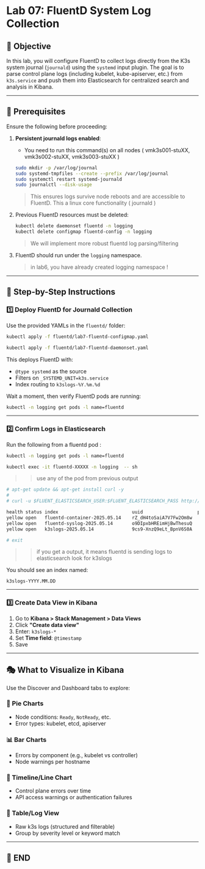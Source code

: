 # Lab 07: FluentD System Log Collection 

## 🌟 Objective

In this lab, you will configure FluentD to collect logs directly from the K3s system journal (`journald`) using the `systemd` input plugin. The goal is to parse control plane logs (including kubelet, kube-apiserver, etc.) from `k3s.service` and push them into Elasticsearch for centralized search and analysis in Kibana.

---

## 🔧 Prerequisites

Ensure the following before proceeding:

1. **Persistent journald logs enabled**:

   * You need to run this command(s) on all nodes ( vmk3s001-stuXX, vmk3s002-stuXX, vmk3s003-stuXX )

   ```sh
   sudo mkdir -p /var/log/journal
   sudo systemd-tmpfiles --create --prefix /var/log/journal
   sudo systemctl restart systemd-journald
   sudo journalctl --disk-usage
   ```

   > This ensures logs survive node reboots and are accessible to FluentD.
   > This a linux core functionality ( journald )

2. Previous FluentD resources must be deleted:

   ```sh
   kubectl delete daemonset fluentd -n logging
   kubectl delete configmap fluentd-config -n logging
   ```
   > We will implement more robust fluentd log parsing/filtering

3. FluentD should run under the `logging` namespace.
   > in lab6, you have already created logging namespace !

---

## 🧠 Step-by-Step Instructions

### 1️⃣ Deploy FluentD for Journald Collection

Use the provided YAMLs in the `fluentd/` folder:

```sh
kubectl apply -f fluentd/lab7-fluentd-configmap.yaml
```

```sh
kubectl apply -f fluentd/lab7-fluentd-daemonset.yaml
```

This deploys FluentD with:

* `@type systemd` as the source
* Filters on `_SYSTEMD_UNIT=k3s.service`
* Index routing to `k3slogs-%Y.%m.%d`

Wait a moment, then verify FluentD pods are running:

```sh
kubectl -n logging get pods -l name=fluentd
```

---

### 2️⃣ Confirm Logs in Elasticsearch

Run the following from a fluentd pod :

```sh 
kubectl -n logging get pods -l name=fluentd
```

```bash 
kubectl exec -it fluentd-XXXXX -n logging  -- sh
```
>> use any of the pod from previous output 

```sh 
# apt-get update && apt-get install curl -y
# 
# curl -u $FLUENT_ELASTICSEARCH_USER:$FLUENT_ELASTICSEARCH_PASS http://$FLUENT_ELASTICSEARCH_HOST:$FLUENT_ELASTICSEARCH_PORT/_cat/indices?v

health status index                           uuid                    pri rep docs.count docs.deleted store.size pri.store.size dataset.size
yellow open   fluentd-container-2025.05.14    rZ_dH4toSaiA7V7Fw2Om8w   1   1       1879            0    953.2kb        953.2kb      953.2kb
yellow open   fluentd-syslog-2025.05.14       o9DIpxbHREimHjBwThesuQ   1   1       1482            0    374.1kb        374.1kb      374.1kb
yellow open   k3slogs-2025.05.14              9cs9-XnzQ9eLt_BpnV6S0A   1   1       1306            0      462kb          462kb        462kb

# exit 
```
>> if you get a output, it means fluentd is sending logs to elasticsearch 
>> look for k3slogs


You should see an index named:

```
k3slogs-YYYY.MM.DD
```

---

### 3️⃣ Create Data View in Kibana

1. Go to **Kibana > Stack Management > Data Views**
2. Click **"Create data view"**
3. Enter: `k3slogs-*`
4. Set **Time field**: `@timestamp`
5. Save

---

## 🎭 What to Visualize in Kibana

Use the Discover and Dashboard tabs to explore:

### 🎈 Pie Charts

* Node conditions: `Ready`, `NotReady`, etc.
* Error types: kubelet, etcd, apiserver

### 📊 Bar Charts

* Errors by component (e.g., kubelet vs controller)
* Node warnings per hostname

### 🔄 Timeline/Line Chart

* Control plane errors over time
* API access warnings or authentication failures

### 🔢 Table/Log View

* Raw k3s logs (structured and filterable)
* Group by severity level or keyword match

---

## 🚀 END 
